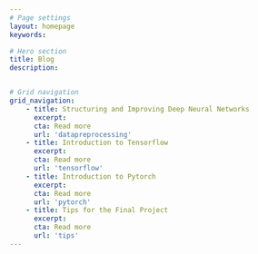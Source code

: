 ```yaml
---
# Page settings
layout: homepage
keywords:

# Hero section
title: Blog
description:


# Grid navigation
grid_navigation:
    - title: Structuring and Improving Deep Neural Networks
      excerpt:
      cta: Read more
      url: 'datapreprocessing'
    - title: Introduction to Tensorflow
      excerpt:
      cta: Read more
      url: 'tensorflow'
    - title: Introduction to Pytorch
      excerpt:
      cta: Read more
      url: 'pytorch'
    - title: Tips for the Final Project
      excerpt:
      cta: Read more
      url: 'tips'
---
```

